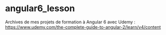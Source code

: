# angular6_lesson
Archives de mes projets de formation à Angular 6 avec Udemy : https://www.udemy.com/the-complete-guide-to-angular-2/learn/v4/content

